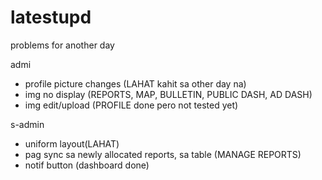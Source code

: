 # latestupd
problems for another day  

admi 
- profile picture changes  (LAHAT kahit sa other day na)
- img no display (REPORTS, MAP, BULLETIN, PUBLIC DASH, AD DASH)
- img edit/upload (PROFILE done pero not tested yet)

s-admin
- uniform layout(LAHAT) 
- pag sync sa newly allocated reports, sa table (MANAGE REPORTS)
- notif button (dashboard done)
